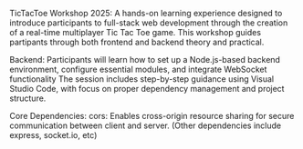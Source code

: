 TicTacToe Workshop 2025:
A hands-on learning experience designed to introduce participants to full-stack web development through the creation of a real-time multiplayer Tic Tac Toe game. This workshop guides partipants through both frontend and backend theory and practical.

Backend:
Participants will learn how to set up a Node.js-based backend environment, configure essential modules, and integrate WebSocket functionality The session includes step-by-step guidance using Visual Studio Code, with focus on proper dependency management and project structure.

Core Dependencies:
cors: Enables cross-origin resource sharing for secure communication between client and server.
(Other dependencies include express, socket.io, etc)
